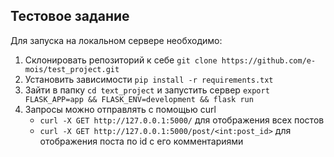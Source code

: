 ## Тестовое задание

Для запуска на локальном сервере необходимо:

1. Склонировать репозиторий к себе ```git clone https://github.com/e-mois/test_project.git```
2. Установить зависимости ```pip install -r requirements.txt```
3. Зайти в папку ```cd text_project``` и запустить сервер ```export FLASK_APP=app && FLASK_ENV=development && flask run```
4. Запросы можно отправлять с помощью curl 
   * ```curl -X GET http://127.0.0.1:5000/``` для отображения всех постов
   * ```curl -X GET http://127.0.0.1:5000/post/<int:post_id>``` для отображения поста по id с его комментариями
